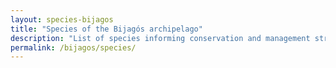 ```yaml
---
layout: species-bijagos
title: "Species of the Bijagós archipelago"
description: "List of species informing conservation and management strategies of the Bijagós archipelago"
permalink: /bijagos/species/
---
```

